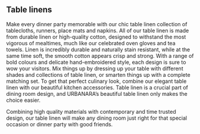 ## Table linens 

Make every dinner party memorable with our chic table linen collection of tablecloths, runners, place mats and napkins. All of our table linen is made from durable linen or high-quality cotton, designed to withstand the most vigorous of mealtimes, much like our celebrated oven gloves and tea towels. Linen is incredibly durable and naturally stain resistant, while at the same time soft, the smooth cotton appears crisp and strong. With a range of bold colours and delicate hand-embroidered style, each design is sure to wow your visitors. Mix things up by dressing up your table with different shades and collections of table linen, or smarten things up with a complete matching set. To get that perfect culinary look, combine our elegant table linen with our beautiful kitchen accessories. Table linen is a crucial part of dining room design, and URBANARA’s beautiful table linen only makes the choice easier.

Combining high quality materials with contemporary and time trusted design, our table linen will make any dining room just right for that special occasion or dinner party with good friends.
